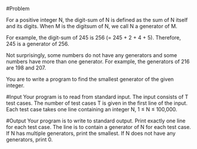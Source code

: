 #Problem

For a positive integer N, the digit-sum of N is defined as the sum of N itself and its digits. When M is the digitsum of N, we call N a generator of M.

For example, the digit-sum of 245 is 256 (= 245 + 2 + 4 + 5). Therefore, 245 is a generator of 256.

Not surprisingly, some numbers do not have any generators and some numbers have more than one generator. For example, the generators of 216 are 198 and 207.

You are to write a program to find the smallest generator of the given integer.

#Input
Your program is to read from standard input. The input consists of T test cases. The number of test cases T is given in the first line of the input. Each test case takes one line containing an integer N, 1 ≤ N ≤ 100,000.

#Output
Your program is to write to standard output. Print exactly one line for each test case. The line is to contain a generator of N for each test case. If N has multiple generators, print the smallest. If N does not have any generators, print 0.
